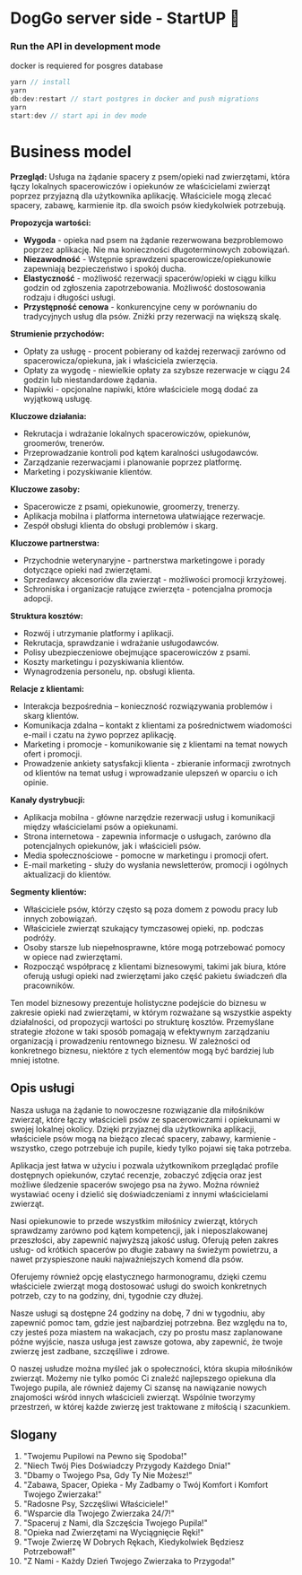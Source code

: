 # DogGo server side - StartUP 🚀

### Run the API in development mode

docker is requiered for posgres database

```javascript
yarn // install
yarn
db:dev:restart // start postgres in docker and push migrations
yarn
start:dev // start api in dev mode
```

# Business model

**Przegląd:**
Usługa na żądanie spacery z psem/opieki nad zwierzętami, która łączy lokalnych spacerowiczów i opiekunów ze
właścicielami zwierząt poprzez przyjazną dla użytkownika aplikację. Właściciele mogą zlecać spacery, zabawę, karmienie
itp. dla swoich psów kiedykolwiek potrzebują.

**Propozycja wartości:**

- **Wygoda** - opieka nad psem na żądanie rezerwowana bezproblemowo poprzez aplikację. Nie ma konieczności
  długoterminowych zobowiązań.
- **Niezawodność** - Wstępnie sprawdzeni spacerowicze/opiekunowie zapewniają bezpieczeństwo i spokój ducha.
- **Elastyczność** - możliwość rezerwacji spacerów/opieki w ciągu kilku godzin od zgłoszenia zapotrzebowania. Możliwość
  dostosowania rodzaju i długości usługi.
- **Przystępność cenowa** - konkurencyjne ceny w porównaniu do tradycyjnych usług dla psów. Zniżki przy rezerwacji na
  większą skalę.

**Strumienie przychodów:**

- Opłaty za usługę - procent pobierany od każdej rezerwacji zarówno od spacerowicza/opiekuna, jak i właściciela
  zwierzęcia.
- Opłaty za wygodę - niewielkie opłaty za szybsze rezerwacje w ciągu 24 godzin lub niestandardowe żądania.
- Napiwki - opcjonalne napiwki, które właściciele mogą dodać za wyjątkową usługę.

**Kluczowe działania:**

- Rekrutacja i wdrażanie lokalnych spacerowiczów, opiekunów, groomerów, trenerów.
- Przeprowadzanie kontroli pod kątem karalności usługodawców.
- Zarządzanie rezerwacjami i planowanie poprzez platformę.
- Marketing i pozyskiwanie klientów.

**Kluczowe zasoby:**

- Spacerowicze z psami, opiekunowie, groomerzy, trenerzy.
- Aplikacja mobilna i platforma internetowa ułatwiające rezerwacje.
- Zespół obsługi klienta do obsługi problemów i skarg.

**Kluczowe partnerstwa:**

- Przychodnie weterynaryjne - partnerstwa marketingowe i porady dotyczące opieki nad zwierzętami.
- Sprzedawcy akcesoriów dla zwierząt - możliwości promocji krzyżowej.
- Schroniska i organizacje ratujące zwierzęta - potencjalna promocja adopcji.

**Struktura kosztów:**

- Rozwój i utrzymanie platformy i aplikacji.
- Rekrutacja, sprawdzanie i wdrażanie usługodawców.
- Polisy ubezpieczeniowe obejmujące spacerowiczów z psami.
- Koszty marketingu i pozyskiwania klientów.
- Wynagrodzenia personelu, np. obsługi klienta.

**Relacje z klientami:**

- Interakcja bezpośrednia – konieczność rozwiązywania problemów i skarg klientów.
- Komunikacja zdalna – kontakt z klientami za pośrednictwem wiadomości e-mail i czatu na żywo poprzez aplikację.
- Marketing i promocje - komunikowanie się z klientami na temat nowych ofert i promocji.
- Prowadzenie ankiety satysfakcji klienta - zbieranie informacji zwrotnych od klientów na temat usług i wprowadzanie
  ulepszeń w oparciu o ich opinie.

**Kanały dystrybucji:**

- Aplikacja mobilna - główne narzędzie rezerwacji usług i komunikacji między właścicielami psów a opiekunami.
- Strona internetowa - zapewnia informacje o usługach, zarówno dla potencjalnych opiekunów, jak i właścicieli psów.
- Media społecznościowe - pomocne w marketingu i promocji ofert.
- E-mail marketing - służy do wysłania newsletterów, promocji i ogólnych aktualizacji do klientów.

**Segmenty klientów:**

- Właściciele psów, którzy często są poza domem z powodu pracy lub innych zobowiązań.
- Właściciele zwierząt szukający tymczasowej opieki, np. podczas podróży.
- Osoby starsze lub niepełnosprawne, które mogą potrzebować pomocy w opiece nad zwierzętami.
- Rozpocząć współpracę z klientami biznesowymi, takimi jak biura, które oferują usługi opieki nad zwierzętami jako część
  pakietu świadczeń dla pracowników.

Ten model biznesowy prezentuje holistyczne podejście do biznesu w zakresie opieki nad zwierzętami, w którym rozważane są
wszystkie aspekty działalności, od propozycji wartości po strukturę kosztów. Przemyślane strategie złożone w taki sposób
pomagają w efektywnym zarządzaniu organizacją i prowadzeniu rentownego biznesu. W zależności od konkretnego biznesu,
niektóre z tych elementów mogą być bardziej lub mniej istotne.

## Opis usługi

Nasza usługa na żądanie to nowoczesne rozwiązanie dla miłośników zwierząt, które łączy właścicieli psów ze
spacerowiczami i opiekunami w swojej lokalnej okolicy. Dzięki przyjaznej dla użytkownika aplikacji, właściciele psów
mogą na bieżąco zlecać spacery, zabawy, karmienie - wszystko, czego potrzebuje ich pupile, kiedy tylko pojawi się taka
potrzeba.

Aplikacja jest łatwa w użyciu i pozwala użytkownikom przeglądać profile dostępnych opiekunów, czytać recenzje, zobaczyć
zdjęcia oraz jest możliwe śledzenie spacerów swojego psa na żywo. Można również wystawiać oceny i dzielić się
doświadczeniami z innymi właścicielami zwierząt.

Nasi opiekunowie to przede wszystkim miłośnicy zwierząt, których sprawdzamy zarówno pod kątem kompetencji, jak i
nieposzlakowanej przeszłości, aby zapewnić najwyższą jakość usług. Oferują pełen zakres usług- od krótkich spacerów po
długie zabawy na świeżym powietrzu, a nawet przyspieszone nauki najważniejszych komend dla psów.

Oferujemy również opcję elastycznego harmonogramu, dzięki czemu właściciele zwierząt mogą dostosować usługi do swoich
konkretnych potrzeb, czy to na godziny, dni, tygodnie czy dłużej.

Nasze usługi są dostępne 24 godziny na dobę, 7 dni w tygodniu, aby zapewnić pomoc tam, gdzie jest najbardziej potrzebna.
Bez względu na to, czy jesteś poza miastem na wakacjach, czy po prostu masz zaplanowane późne wyjście, nasza usługa jest
zawsze gotowa, aby zapewnić, że twoje zwierzę jest zadbane, szczęśliwe i zdrowe.

O naszej usłudze można myśleć jak o społeczności, która skupia miłośników zwierząt. Możemy nie tylko pomóc Ci znaleźć
najlepszego opiekuna dla Twojego pupila, ale również dajemy Ci szansę na nawiązanie nowych znajomości wśród innych
właścicieli zwierząt. Wspólnie tworzymy przestrzeń, w której każde zwierzę jest traktowane z miłością i szacunkiem.

## Slogany
1. "Twojemu Pupilowi na Pewno się Spodoba!"
2. "Niech Twój Pies Doświadczy Przygody Każdego Dnia!"
3. "Dbamy o Twojego Psa, Gdy Ty Nie Możesz!"
4. "Zabawa, Spacer, Opieka - My Zadbamy o Twój Komfort i Komfort Twojego Zwierzaka!"
5. "Radosne Psy, Szczęśliwi Właściciele!"
6. "Wsparcie dla Twojego Zwierzaka 24/7!"
7. "Spaceruj z Nami, dla Szczęścia Twojego Pupila!"
8. "Opieka nad Zwierzętami na Wyciągnięcie Ręki!"
9. "Twoje Zwierzę W Dobrych Rękach, Kiedykolwiek Będziesz Potrzebował!"
10. "Z Nami - Każdy Dzień Twojego Zwierzaka to Przygoda!"